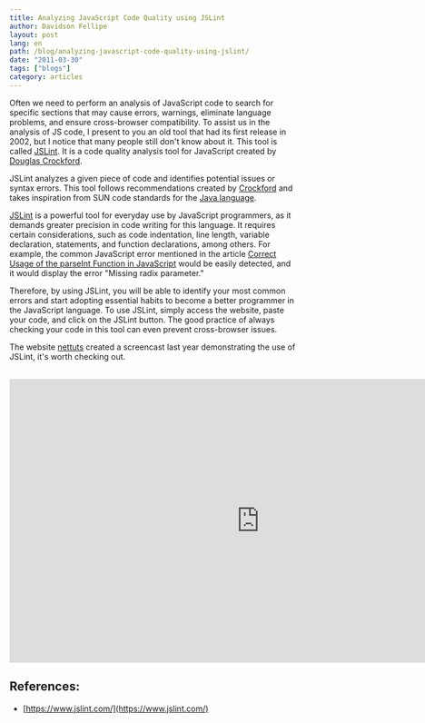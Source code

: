 ```yaml
---
title: Analyzing JavaScript Code Quality using JSLint
author: Davidson Fellipe
layout: post
lang: en
path: /blog/analyzing-javascript-code-quality-using-jslint/
date: "2011-03-30"
tags: ["blogs"]
category: articles
---
```


Often we need to perform an analysis of JavaScript code to search for specific sections that may cause errors, warnings, eliminate language problems, and ensure cross-browser compatibility. To assist us in the analysis of JS code, I present to you an old tool that had its first release in 2002, but I notice that many people still don't know about it. This tool is called [JSLint][1]. It is a code quality analysis tool for JavaScript created by [Douglas Crockford][3].

[1]: https://www.jslint.com/
[3]: https://www.crockford.com/

JSLint analyzes a given piece of code and identifies potential issues or syntax errors. This tool follows recommendations created by [Crockford][4] and takes inspiration from SUN code standards for the [Java language][5].

[4]: https://crockford.com/code.html
[5]: http://www.oracle.com/technetwork/java/codeconv-138413.html

[JSLint][6] is a powerful tool for everyday use by JavaScript programmers, as it demands greater precision in code writing for this language. It requires certain considerations, such as code indentation, line length, variable declaration, statements, and function declarations, among others. For example, the common JavaScript error mentioned in the article [Correct Usage of the parseInt Function in JavaScript][7] would be easily detected, and it would display the error "Missing radix parameter."

[6]: https://www.jslint.com/
[7]: https://fellipe.com/blog/uso-correto-da-funcao-do-parseint-em-javascript/

Therefore, by using JSLint, you will be able to identify your most common errors and start adopting essential habits to become a better programmer in the JavaScript language. To use JSLint, simply access the website, paste your code, and click on the JSLint button. The good practice of always checking your code in this tool can even prevent cross-browser issues.

The website [nettuts][8] created a screencast last year demonstrating the use of JSLint, it's worth checking out.

[8]: https://code.tutsplus.com/

<br />

<iframe width="880" height="500" src="https://www.youtube.com/embed/gz2mBQBp4XE" frameBorder="0" allow="accelerometer; autoplay; encrypted-media; gyroscope; picture-in-picture" allowFullScreen></iframe>

## References:
- [https://www.jslint.com/](https://www.jslint.com/)